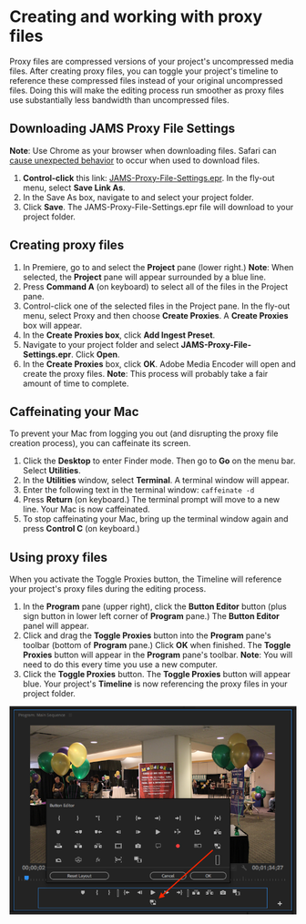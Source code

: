 # Creating and working with proxy files

Proxy files are compressed versions of your project's uncompressed media files. After creating proxy files, you can toggle your project's timeline to reference these compressed files instead of your original uncompressed files. Doing this will make the editing process run smoother as proxy files use substantially less bandwidth than uncompressed files.

## Downloading JAMS Proxy File Settings

**Note**: Use Chrome as your browser when downloading files. Safari can [cause unexpected behavior](https://github.com/jjloomis/adobe-premiere-pro-basics-home-edition-mac-os/tree/24c10d9e684373ed41ce1d9e51da3bd3bd68432d/troubleshooting/computer-is-trying-to-open-jams-text-template-in-photoshop.md) to occur when used to download files.

1. **Control-click** this link: [JAMS-Proxy-File-Settings.epr](https://jams-downloadable-files.s3-us-west-2.amazonaws.com/templates/JAMS-Proxy-File-Settings.epr). In the fly-out menu, select **Save Link As**.
2. In the Save As box, navigate to and select your project folder.
3. Click **Save**. The JAMS-Proxy-File-Settings.epr file will download to your project folder.

## Creating proxy files

1. In Premiere, go to and select the **Project** pane \(lower right.\) **Note**: When selected, the **Project** pane will appear surrounded by a blue line. 
2. Press **Command A** \(on keyboard\) to select all of the files in the Project pane. 
3. Control-click one of the selected files in the Project pane. In the fly-out menu, select Proxy and then choose **Create Proxies**. A **Create Proxies** box will appear. 
4. In the **Create Proxies box**, click **Add Ingest Preset**. 
5. Navigate to your project folder and select **JAMS-Proxy-File-Settings.epr**. Click **Open**. 
6. In the **Create Proxies** box, click **OK**. Adobe Media Encoder will open and create the proxy files. **Note**: This process will probably take a fair amount of time to complete.  

## Caffeinating your Mac

To prevent your Mac from logging you out \(and disrupting the proxy file creation process\), you can caffeinate its screen.

1. Click the **Desktop** to enter Finder mode. Then go to **Go** on the menu bar. Select **Utilities**.
2. In the **Utilities** window, select **Terminal**. A terminal window will appear.  
3. Enter the following text in the terminal window: `caffeinate -d`
4. Press **Return** \(on keyboard.\) The terminal prompt will move to a new line. Your Mac is now caffeinated. 
5. To stop caffeinating your Mac, bring up the terminal window again and press **Control C** \(on keyboard.\)

## Using proxy files

When you activate the Toggle Proxies button, the Timeline will reference your project's proxy files during the editing process.

1. In the **Program** pane \(upper right\), click the **Button Editor** button \(plus sign button in lower left corner of **Program** pane.\) The **Button Editor** panel will appear. 
2. Click and drag the **Toggle Proxies** button into the **Program** pane's toolbar \(bottom of **Program** pane.\) Click **OK** when finished. The **Toggle Proxies** button will appear in the **Program** pane's toolbar. **Note**: You will need to do this every time you use a new computer. 
3. Click the **Toggle Proxies** button. The **Toggle Proxies** button will appear blue. Your project's **Timeline** is now referencing the proxy files in your project folder. 

![](../.gitbook/assets/adding-toggle-proxies-button.png)

